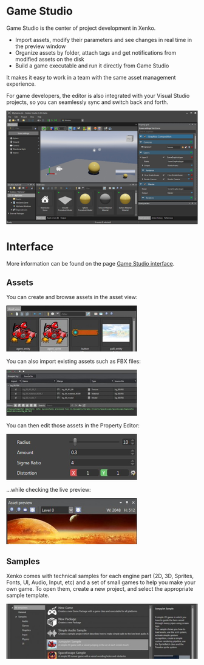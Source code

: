 # Game Studio

Game Studio is the center of project development in Xenko.

* Import assets, modify their parameters and see changes in real time in the preview window
* Organize assets by folder, attach tags and get notifications from modified assets on the disk
* Build a game executable and run it directly from Game Studio

It makes it easy to work in a team with the same asset management experience.

For game developers, the editor is also integrated with your Visual Studio projects, so you can seamlessly sync and switch back and forth.

![media/Editor.jpg](media/Editor.jpg) 

# Interface

More information can be found on the page [Game Studio interface](../get-started/game-studio.md).

## Assets

You can create and browse assets in the asset view:

![media/Editor2_assetview_thumb.jpg](media/Editor2_assetview_thumb.jpg) 

You can also import existing assets such as FBX files:

![media/EditorImportAssets_explorer_thumb.jpg](media/EditorImportAssets_explorer_thumb.jpg) 

You can then edit those assets in the Property Editor:

![media/EditorProperties_props_thumb.jpg](media/EditorProperties_props_thumb.jpg) 

...while checking the live preview:

![media/EditorProperties_preview_thumb.jpg](media/EditorProperties_preview_thumb.jpg) 

## Samples

Xenko comes with technical samples for each engine part (2D, 3D, Sprites, Fonts, UI, Audio, Input, etc) and a set of small games to help you make your own game. To open them, create a new project, and select the appropriate sample template. 

![media/EditorNewSamples_thumb.jpg](media/EditorNewSamples_thumb.jpg)
